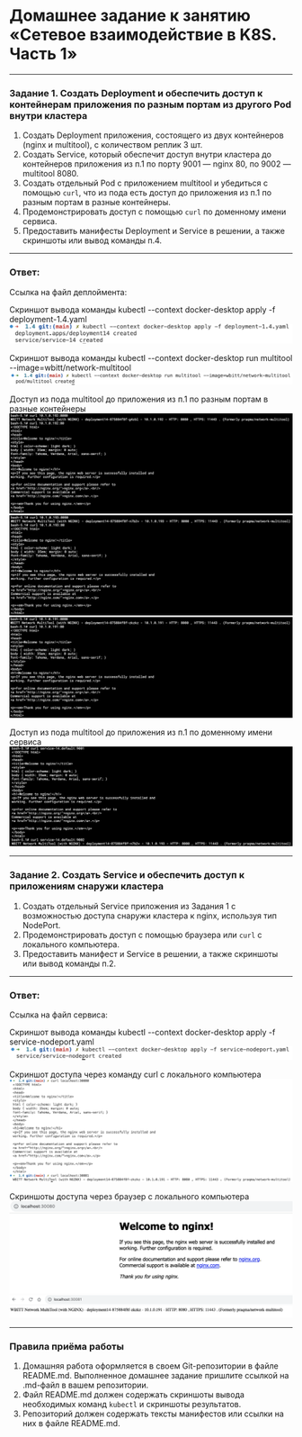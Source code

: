# Домашнее задание к занятию «Сетевое взаимодействие в K8S. Часть 1»

------

### Задание 1. Создать Deployment и обеспечить доступ к контейнерам приложения по разным портам из другого Pod внутри кластера

1. Создать Deployment приложения, состоящего из двух контейнеров (nginx и multitool), с количеством реплик 3 шт.
2. Создать Service, который обеспечит доступ внутри кластера до контейнеров приложения из п.1 по порту 9001 — nginx 80, по 9002 — multitool 8080.
3. Создать отдельный Pod с приложением multitool и убедиться с помощью `curl`, что из пода есть доступ до приложения из п.1 по разным портам в разные контейнеры.
4. Продемонстрировать доступ с помощью `curl` по доменному имени сервиса.
5. Предоставить манифесты Deployment и Service в решении, а также скриншоты или вывод команды п.4.

------

### Ответ:

Ссылка на файл деплоймента: 

Скриншот вывода команды kubectl --context docker-desktop apply -f deployment-1.4.yaml
![Alt text](image.png)

Скриншот вывода команды kubectl --context docker-desktop run multitool --image=wbitt/network-multitool  
![Alt text](image-1.png)

Доступ из пода multitool до приложения из п.1 по разным портам в разные контейнеры
![Alt text](image-2.png)
![Alt text](image-3.png)
![Alt text](image-4.png)

Доступ из пода multitool до приложения из п.1 по доменному имени сервиса
![Alt text](image-5.png)

------

### Задание 2. Создать Service и обеспечить доступ к приложениям снаружи кластера

1. Создать отдельный Service приложения из Задания 1 с возможностью доступа снаружи кластера к nginx, используя тип NodePort.
2. Продемонстрировать доступ с помощью браузера или `curl` с локального компьютера.
3. Предоставить манифест и Service в решении, а также скриншоты или вывод команды п.2.

------

### Ответ:

Ссылка на файл сервиса: 

Скриншот вывода команды kubectl --context docker-desktop apply -f service-nodeport.yaml 
![Alt text](image-6.png)

Скриншот доступа через команду curl с локального компьютера
![Alt text](image-7.png)

Скриншоты доступа через браузер с локального компьютера
![Alt text](image-8.png)
![Alt text](image-9.png)

------

### Правила приёма работы

1. Домашняя работа оформляется в своем Git-репозитории в файле README.md. Выполненное домашнее задание пришлите ссылкой на .md-файл в вашем репозитории.
2. Файл README.md должен содержать скриншоты вывода необходимых команд `kubectl` и скриншоты результатов.
3. Репозиторий должен содержать тексты манифестов или ссылки на них в файле README.md.